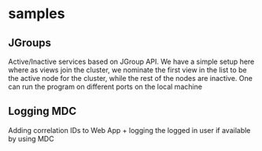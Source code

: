 # samples

## JGroups
Active/Inactive services based on JGroup API. We have a simple setup here where as views join the cluster, we nominate the 
first view in the list to be the active node for the cluster, while the rest of the nodes are inactive. 
One can run the program on different ports on the local machine

## Logging MDC
Adding correlation IDs to Web App + logging the logged in user if available by using MDC
